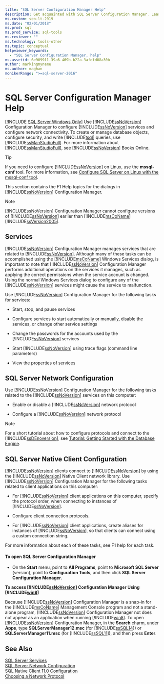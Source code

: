 ```yaml
---
title: "SQL Server Configuration Manager Help"
description: Get acquainted with SQL Server Configuration Manager. Learn how to use it to manage SQL Server services and configure network connectivity.
ms.custom: seo-lt-2019
ms.date: "02/01/2018"
ms.prod: sql
ms.prod_service: sql-tools
ms.reviewer: ""
ms.technology: tools-other
ms.topic: conceptual
helpviewer_keywords: 
  - "SQL Server Configuration Manager, help"
ms.assetid: 6e909911-39a6-469b-b22a-3afdfd08a30b
author: markingmyname
ms.author: maghan
monikerRange: ">=sql-server-2016"
---
```

# SQL Server Configuration Manager Help
[!INCLUDE [SQL Server Windows Only](../../includes/applies-to-version/sql-windows-only.md)]
  Use [!INCLUDE[ssNoVersion](../../includes/ssnoversion-md.md)] Configuration Manager to configure [!INCLUDE[ssNoVersion](../../includes/ssnoversion-md.md)] services and configure network connectivity. To create or manage database objects, configure security, and write [!INCLUDE[tsql](../../includes/tsql-md.md)] queries, use [!INCLUDE[ssManStudioFull](../../includes/ssmanstudiofull-md.md)]. For more information about [!INCLUDE[ssManStudioFull](../../includes/ssmanstudiofull-md.md)], see [!INCLUDE[ssNoVersion](../../includes/ssnoversion-md.md)] Books Online.  

 > [!TIP]
 > If you need to configure [!INCLUDE[ssNoVersion](../../includes/ssnoversion-md.md)] on Linux, use the **mssql-conf** tool. For more information, see [Configure SQL Server on Linux with the mssql-conf tool](../../linux/sql-server-linux-configure-mssql-conf.md).

 This section contains the F1 Help topics for the dialogs in [!INCLUDE[ssNoVersion](../../includes/ssnoversion-md.md)] Configuration Manager.  
  
> [!NOTE]
>  [!INCLUDE[ssNoVersion](../../includes/ssnoversion-md.md)] Configuration Manager cannot configure versions of [!INCLUDE[ssNoVersion](../../includes/ssnoversion-md.md)] earlier than [!INCLUDE[msCoName](../../includes/msconame-md.md)] [!INCLUDE[ssVersion2005](../../includes/ssversion2005-md.md)].  
  
## Services  
 [!INCLUDE[ssNoVersion](../../includes/ssnoversion-md.md)] Configuration Manager manages services that are related to [!INCLUDE[ssNoVersion](../../includes/ssnoversion-md.md)]. Although many of these tasks can be accomplished using the [!INCLUDE[msCoName](../../includes/msconame-md.md)] Windows Services dialog, is important to note that [!INCLUDE[ssNoVersion](../../includes/ssnoversion-md.md)] Configuration Manager performs additional operations on the services it manages, such as applying the correct permissions when the service account is changed. Using the normal Windows Services dialog to configure any of the [!INCLUDE[ssNoVersion](../../includes/ssnoversion-md.md)] services might cause the service to malfunction.  
  
 Use [!INCLUDE[ssNoVersion](../../includes/ssnoversion-md.md)] Configuration Manager for the following tasks for services:  
  
-   Start, stop, and pause services  
  
-   Configure services to start automatically or manually, disable the services, or change other service settings  
  
-   Change the passwords for the accounts used by the [!INCLUDE[ssNoVersion](../../includes/ssnoversion-md.md)] services  
  
-   Start [!INCLUDE[ssNoVersion](../../includes/ssnoversion-md.md)] using trace flags (command line parameters)  
  
-   View the properties of services  
  
## SQL Server Network Configuration  
 Use [!INCLUDE[ssNoVersion](../../includes/ssnoversion-md.md)] Configuration Manager for the following tasks related to the [!INCLUDE[ssNoVersion](../../includes/ssnoversion-md.md)] services on this computer:  
  
-   Enable or disable a [!INCLUDE[ssNoVersion](../../includes/ssnoversion-md.md)] network protocol  
  
-   Configure a [!INCLUDE[ssNoVersion](../../includes/ssnoversion-md.md)] network protocol  
  
> [!NOTE]  
>  For a short tutorial about how to configure protocols and connect to the [!INCLUDE[ssDEnoversion](../../includes/ssdenoversion-md.md)], see [Tutorial: Getting Started with the Database Engine](../../relational-databases/tutorial-getting-started-with-the-database-engine.md).  
  
## SQL Server Native Client Configuration  
 [!INCLUDE[ssNoVersion](../../includes/ssnoversion-md.md)] clients connect to [!INCLUDE[ssNoVersion](../../includes/ssnoversion-md.md)] by using the [!INCLUDE[ssNoVersion](../../includes/ssnoversion-md.md)] Native Client network library. Use [!INCLUDE[ssNoVersion](../../includes/ssnoversion-md.md)] Configuration Manager for the following tasks related to client applications on this computer:  
  
-   For [!INCLUDE[ssNoVersion](../../includes/ssnoversion-md.md)] client applications on this computer, specify the protocol order, when connecting to instances of [!INCLUDE[ssNoVersion](../../includes/ssnoversion-md.md)].  
  
-   Configure client connection protocols.  
  
-   For [!INCLUDE[ssNoVersion](../../includes/ssnoversion-md.md)] client applications, create aliases for instances of [!INCLUDE[ssNoVersion](../../includes/ssnoversion-md.md)], so that clients can connect using a custom connection string.  
  
 For more information about each of these tasks, see F1 help for each task.  
  
#### To open SQL Server Configuration Manager  
  
-   On the **Start** menu, point to **All Programs**, point to **Microsoft SQL Server** (version), point to **Configuration Tools**, and then click **SQL Server Configuration Manager**.  
  
  
 **To access [!INCLUDE[ssNoVersion](../../includes/ssnoversion-md.md)] Configuration Manager Using [!INCLUDE[win8](../../includes/win8-md.md)]**  
  
 Because [!INCLUDE[ssNoVersion](../../includes/ssnoversion-md.md)] Configuration Manager is a snap-in for the [!INCLUDE[msCoName](../../includes/msconame-md.md)] Management Console program and not a stand-alone program, [!INCLUDE[ssNoVersion](../../includes/ssnoversion-md.md)] Configuration Manager not does not appear as an application when running [!INCLUDE[win8](../../includes/win8-md.md)]. To open [!INCLUDE[ssNoVersion](../../includes/ssnoversion-md.md)] Configuration Manager, in the **Search** charm, under **Apps**, type **SQLServerManager12.msc** (for [!INCLUDE[ssSQL14](../../includes/sssql14-md.md)]) or **SQLServerManager11.msc** (for [!INCLUDE[ssSQL11](../../includes/sssql11-md.md)]), and then press **Enter**.  
  

## See Also  
 [SQL Server Services](../../tools/configuration-manager/sql-server-services.md)   
 [SQL Server Network Configuration](../../tools/configuration-manager/sql-server-network-configuration.md)   
 [SQL Native Client 11.0 Configuration](../../tools/configuration-manager/sql-native-client-11-0-configuration.md)   
 [Choosing a Network Protocol](/previous-versions/sql/sql-server-2016/ms187892(v=sql.130))  
  
